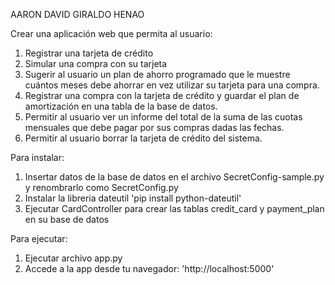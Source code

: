 AARON DAVID GIRALDO HENAO


Crear una aplicación web que permita al usuario:

1. Registrar una tarjeta de crédito
2. Simular una compra con su tarjeta
3. Sugerir al usuario un plan de ahorro programado que le muestre cuántos meses debe ahorrar en vez utilizar su tarjeta para una compra.
4. Registrar una compra con la tarjeta de crédito y guardar el plan de amortización en una tabla de la base de datos.
5. Permitir al usuario ver un informe del total de la suma de las cuotas mensuales que debe pagar por sus compras dadas las fechas.
6. Permitir al usuario borrar la tarjeta de crédito del sistema.

Para instalar:

1. Insertar datos de la base de datos en el archivo SecretConfig-sample.py y renombrarlo como SecretConfig.py
2. Instalar la libreria dateutil 'pip install python-dateutil'
3. Ejecutar CardController para crear las tablas credit_card y payment_plan en su base de datos

Para ejecutar:

1. Ejecutar archivo app.py
2. Accede a la app desde tu navegador: 'http://localhost:5000'
